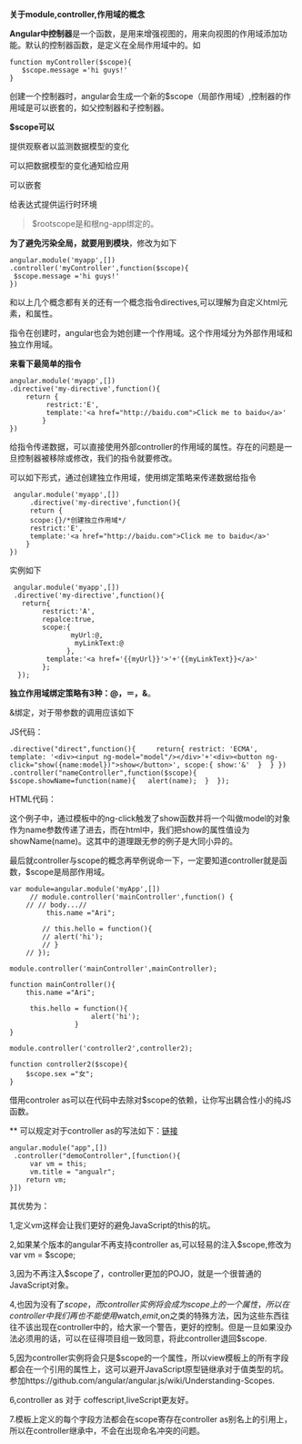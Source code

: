 **关于module,controller,作用域的概念**

**Angular中控制器**是一个函数，是用来增强视图的，用来向视图的作用域添加功能。默认的控制器函数，是定义在全局作用域中的。如

    function myController($scope){
       $scope.message ='hi guys!'
    }
创建一个控制器时，angular会生成一个新的$scope（局部作用域）,控制器的作用域是可以嵌套的，如父控制器和子控制器。

**$scope可以**

提供观察者以监测数据模型的变化

可以把数据模型的变化通知给应用

可以嵌套

给表达式提供运行时环境

>$rootscope是和根ng-app绑定的。

**为了避免污染全局，就要用到模块**，修改为如下

    angular.module('myapp',[])
    .controller('myController',function($scope){
     $scope.message ='hi guys!'
    })

和以上几个概念都有关的还有一个概念指令directives,可以理解为自定义html元素，和属性。

指令在创建时，angular也会为她创建一个作用域。这个作用域分为外部作用域和独立作用域。

**来看下最简单的指令**
<my-directive></my-directive>

    angular.module('myapp',[])
    .directive('my-directive',function(){
        return {
             restrict:'E',
             template:'<a href="http://baidu.com">Click me to baidu</a>'    
            }
    })

给指令传递数据，可以直接使用外部controller的作用域的属性。存在的问题是一旦控制器被移除或修改，我们的指令就要修改。

可以如下形式，通过创建独立作用域，使用绑定策略来传递数据给指令
<my-directive></my-directive>

     angular.module('myapp',[])
         .directive('my-directive',function(){
         return {
         scope:{}/*创建独立作用域*/
         restrict:'E',
         template:'<a href="http://baidu.com">Click me to baidu</a>'
        }
    })

实例如下

<div my-directive my-url="http://baidu.com" my-link-text="Click me to baidu">

     angular.module('myapp',[])
     .directive('my-directive',function(){
       return{
            restrict:'A',
            repalce:true,
            scope:{
                   myUrl:@,
                    myLinkText:@
                  },
             template:'<a href='{{myUrl}}'>'+'{{myLinkText}}</a>'
            };
      });
**独立作用域绑定策略有3种：@，＝，&**。

&绑定，对于带参数的调用应该如下

JS代码：
    
    .directive("direct",function(){     return{ restrict: 'ECMA', template: '<div><input ng-model="model"/></div>'+'<div><button ng-click="show({name:model})">show</button>', scope:{ show:'&'  }  } })  .controller("nameController",function($scope){ $scope.showName=function(name){   alert(name);  }  });

HTML代码：

<div ng-controller="nameController">  <direct show="showName(name)"></direct>   </div>

这个例子中，通过模板中的ng-click触发了show函数并将一个叫做model的对象作为name参数传递了进去，而在html中，我们把show的属性值设为showName(name)。这其中的道理跟无参的例子是大同小异的。


最后就controller与scope的概念再举例说命一下，一定要知道controller就是函数，$scope是局部作用域。

    var module=angular.module('myApp',[])
         // module.controller('mainController',function() {
        // // body...//
             this.name ="Ari";

            // this.hello = function(){
            // alert('hi');
            // }
        // });

    module.controller('mainController',mainController);

    function mainController(){ 
        this.name ="Ari";

         this.hello = function(){ 
                        alert('hi'); 
                    }
    }

    module.controller('controller2',controller2);

    function controller2($scope){ 
        $scope.sex ="女";
    }
借用controler as可以在代码中去除对$scope的依赖，让你写出耦合性小的纯JS函数。

** 可以规定对于controller as的写法如下：[链接](http://www.cnblogs.com/whitewolf/p/3493362.html)

    angular.module("app",[])
     .controller("demoController",[function(){
         var vm = this;
         vm.title = "angualr";
        return vm; 
    }])



其优势为：

1,定义vm这样会让我们更好的避免JavaScript的this的坑。

2,如果某个版本的angular不再支持controller as,可以轻易的注入$scope,修改为 var vm = $scope;

3,因为不再注入$scope了，controller更加的POJO，就是一个很普通的JavaScript对象。

4,也因为没有了$scope，而controller实例将会成为scope上的一个属性，所以在controller中我们再也不能使用$watch,$emit,$on之类的特殊方法，因为这些东西往往不该出现在controller中的，给大家一个警告，更好的控制。但是一旦如果没办法必须用的话，可以在征得项目组一致同意，将此controller退回$scope.

5,因为controller实例将会只是$scope的一个属性，所以view模板上的所有字段都会在一个引用的属性上，这可以避开JavaScript原型链继承对于值类型的坑。参加https://github.com/angular/angular.js/wiki/Understanding-Scopes.

6,controller as 对于 coffescript,liveScript更友好。 

7.模板上定义的每个字段方法都会在scope寄存在controller as别名上的引用上，所以在controller继承中，不会在出现命名冲突的问题。